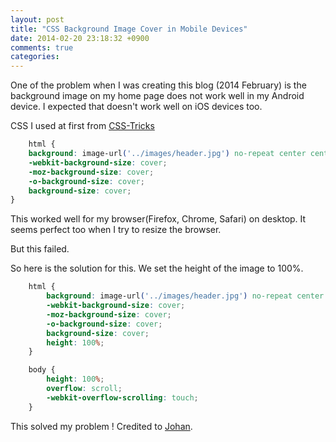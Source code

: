 ```yaml
---
layout: post
title: "CSS Background Image Cover in Mobile Devices"
date: 2014-02-20 23:18:32 +0900
comments: true
categories: 
---
```


One of the problem when I was creating this blog (2014 February) is the background image on my home page does not work well in my Android device. I expected that doesn't work well on iOS devices too.

CSS I used at first from [CSS-Tricks](http://css-tricks.com/perfect-full-page-background-image/)
``` css
	html {
    background: image-url('../images/header.jpg') no-repeat center center fixed;
    -webkit-background-size: cover;
    -moz-background-size: cover;
    -o-background-size: cover;
    background-size: cover;
}
```
This worked well for my browser(Firefox, Chrome, Safari) on desktop. It seems perfect too when I try to resize the browser. 

But this failed. 

So here is the solution for this. We set the height of the image to 100%.
``` css
	html {
        background: image-url('../images/header.jpg') no-repeat center center fixed;
        -webkit-background-size: cover;
        -moz-background-size: cover;
        -o-background-size: cover;
        background-size: cover;
        height: 100%;
    }

    body {
        height: 100%;
        overflow: scroll;
        -webkit-overflow-scrolling: touch;
    }
```

This solved my problem ! Credited to [Johan](http://johanbrook.com/browsers/native-momentum-scrolling-ios-5/ "Johan Brook"). 

